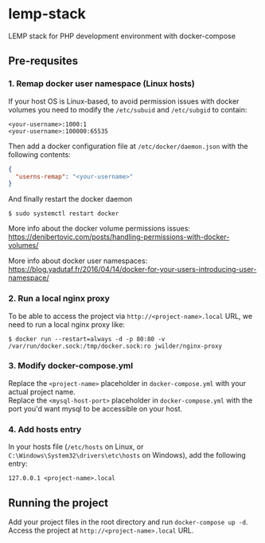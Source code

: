 # lemp-stack
LEMP stack for PHP development environment with docker-compose

## Pre-requsites

### 1. Remap docker user namespace (Linux hosts)
If your host OS is Linux-based, to avoid permission issues with docker volumes you need to modify the `/etc/subuid` and `/etc/subgid` to contain:
```
<your-username>:1000:1
<your-username>:100000:65535
```
Then add a docker configuration file at `/etc/docker/daemon.json` with the following contents:
```json
{
  "userns-remap": "<your-username>"
}
```

And finally restart the docker daemon
```
$ sudo systemctl restart docker
```

More info about the docker volume permissions issues:
https://denibertovic.com/posts/handling-permissions-with-docker-volumes/

More info about docker user namespaces:
https://blog.yadutaf.fr/2016/04/14/docker-for-your-users-introducing-user-namespace/

### 2. Run a local nginx proxy
To be able to access the project via `http://<project-name>.local` URL, we need to run a local nginx proxy like:
```
$ docker run --restart=always -d -p 80:80 -v /var/run/docker.sock:/tmp/docker.sock:ro jwilder/nginx-proxy
```

### 3. Modify docker-compose.yml
Replace the `<project-name>` placeholder in `docker-compose.yml` with your actual project name.  
Replace the `<mysql-host-port>` placeholder in `docker-compose.yml` with the port you'd want mysql to be accessible on your host.

### 4. Add hosts entry
In your hosts file (`/etc/hosts` on Linux, or `C:\Windows\System32\drivers\etc\hosts` on Windows), add the following entry: 
```
127.0.0.1 <project-name>.local
```

## Running the project
Add your project files in the root directory and run `docker-compose up -d`.  
Access the project at `http://<project-name>.local` URL.
